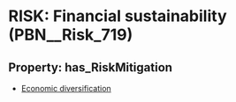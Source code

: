 # RISK: __Financial sustainability__ (PBN__Risk_719)

## Property: has_RiskMitigation

* [Economic diversification](PBN__RiskMitigation_1002)


